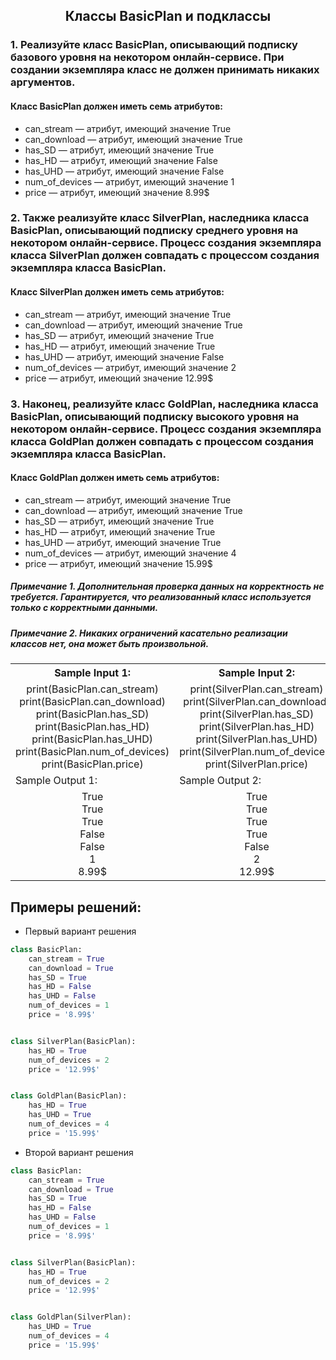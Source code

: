 <h2 style="text-align:center">Классы BasicPlan и подклассы</h2>


### 1. Реализуйте класс BasicPlan, описывающий подписку базового уровня на некотором онлайн-сервисе. При создании экземпляра класс не должен принимать никаких аргументов.
#### Класс BasicPlan должен иметь семь атрибутов:
* can_stream —  атрибут, имеющий значение True
* can_download — атрибут, имеющий значение True
* has_SD — атрибут, имеющий значение True
* has_HD — атрибут, имеющий значение False
* has_UHD — атрибут, имеющий значение False
* num_of_devices — атрибут, имеющий значение 1
* price — атрибут, имеющий значение 8.99$
### 2. Также реализуйте класс SilverPlan, наследника класса BasicPlan, описывающий подписку среднего уровня на некотором онлайн-сервисе. Процесс создания экземпляра класса SilverPlan должен совпадать с процессом создания экземпляра класса BasicPlan.
#### Класс SilverPlan должен иметь семь атрибутов:
* can_stream —  атрибут, имеющий значение True
* can_download — атрибут, имеющий значение True
* has_SD — атрибут, имеющий значение True
* has_HD — атрибут, имеющий значение True
* has_UHD — атрибут, имеющий значение False
* num_of_devices — атрибут, имеющий значение 2
* price — атрибут, имеющий значение 12.99$
### 3. Наконец, реализуйте класс GoldPlan, наследника класса BasicPlan, описывающий подписку высокого уровня на некотором онлайн-сервисе. Процесс создания экземпляра класса GoldPlan должен совпадать с процессом создания экземпляра класса BasicPlan.
#### Класс GoldPlan должен иметь семь атрибутов:
* can_stream —  атрибут, имеющий значение True
* can_download — атрибут, имеющий значение True
* has_SD — атрибут, имеющий значение True
* has_HD — атрибут, имеющий значение True
* has_UHD — атрибут, имеющий значение True
* num_of_devices — атрибут, имеющий значение 4
* price — атрибут, имеющий значение 15.99$

##### Примечание 1. Дополнительная проверка данных на корректность не требуется. Гарантируется, что реализованный класс используется только с корректными данными.
##### Примечание 2. Никаких ограничений касательно реализации классов нет, она может быть произвольной.

<table align="center">
  <tbody>
    <tr>
      <th>Sample Input 1: </th>
      <th>Sample Input 2: </th>
      <th>Sample Input 3: </th>
    </tr>
    <tr>
      <td align="center">print(BasicPlan.can_stream)<br>
                          print(BasicPlan.can_download)<br>
                          print(BasicPlan.has_SD)<br>
                          print(BasicPlan.has_HD)<br>
                          print(BasicPlan.has_UHD)<br>
                          print(BasicPlan.num_of_devices)<br>
                          print(BasicPlan.price)<br></td>
      <td align="center">print(SilverPlan.can_stream)<br>
                          print(SilverPlan.can_download)<br>
                          print(SilverPlan.has_SD)<br>
                          print(SilverPlan.has_HD)<br>
                          print(SilverPlan.has_UHD)<br>
                          print(SilverPlan.num_of_devices)<br>
                          print(SilverPlan.price)<br></td>
      <td align="center">print(GoldPlan.can_stream)<br>
                          print(GoldPlan.can_download)<br>
                          print(GoldPlan.has_SD)<br>
                          print(GoldPlan.has_HD)<br>
                          print(GoldPlan.has_UHD)<br>
                          print(GoldPlan.num_of_devices)<br>
                          print(GoldPlan.price)<br></td>
    </tr>
    <tr>
      <td>Sample Output 1:</td>
      <td>Sample Output 2:</td>
      <td>Sample Output 3:</td>
      </tr>
    <tr>
      <td align="center">
                        True<br>
                        True<br>
                        True<br>
                        False<br>
                        False<br>
                        1<br>
                        8.99$<br>
      </td>
      <td align="center">
                        True<br>
                        True<br>
                        True<br>
                        True<br>
                        False<br>
                        2<br>
                        12.99$<br>
      </td>
      <td align="center">
                        True<br>
                        True<br>
                        True<br>
                        True<br>
                        True<br>
                        4<br>
                        15.99$<br>
      </td>
    </tr>
  </tbody>
</table>



## Примеры решений:
* Первый вариант решения
```python
class BasicPlan:
    can_stream = True
    can_download = True
    has_SD = True
    has_HD = False
    has_UHD = False
    num_of_devices = 1
    price = '8.99$'


class SilverPlan(BasicPlan):
    has_HD = True
    num_of_devices = 2
    price = '12.99$'


class GoldPlan(BasicPlan):
    has_HD = True
    has_UHD = True
    num_of_devices = 4
    price = '15.99$'
```
* Второй вариант решения

```python
class BasicPlan:
    can_stream = True
    can_download = True
    has_SD = True
    has_HD = False
    has_UHD = False
    num_of_devices = 1
    price = '8.99$'


class SilverPlan(BasicPlan):
    has_HD = True
    num_of_devices = 2
    price = '12.99$'


class GoldPlan(SilverPlan):
    has_UHD = True
    num_of_devices = 4
    price = '15.99$'
```


